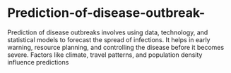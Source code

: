 # Prediction-of-disease-outbreak-
Prediction of disease outbreaks involves using data, technology, and statistical models to forecast the spread of infections. It helps in early warning, resource planning, and controlling the disease before it becomes severe. Factors like climate, travel patterns, and population density influence predictions
